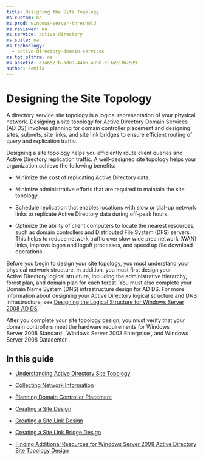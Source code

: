 ```yaml
---
title: Designing the Site Topology
ms.custom: na
ms.prod: windows-server-threshold
ms.reviewer: na
ms.service: active-directory
ms.suite: na
ms.technology: 
  - active-directory-domain-services
ms.tgt_pltfrm: na
ms.assetid: e3a6521b-ad89-44b6-a998-c23a923b2689
author: Femila
---
```

# Designing the Site Topology
A directory service site topology is a logical representation of your physical network. Designing a site topology for Active Directory Domain Services \(AD DS\) involves planning for domain controller placement and designing sites, subnets, site links, and site link bridges to ensure efficient routing of query and replication traffic.  
  
Designing a site topology helps you efficiently route client queries and Active Directory replication traffic. A well\-designed site topology helps your organization achieve the following benefits:  
  
-   Minimize the cost of replicating Active Directory data.  
  
-   Minimize administrative efforts that are required to maintain the site topology.  
  
-   Schedule replication that enables locations with slow or dial\-up network links to replicate Active Directory data during off\-peak hours.  
  
-   Optimize the ability of client computers to locate the nearest resources, such as domain controllers and Distributed File System \(DFS\) servers. This helps to reduce network traffic over slow wide area network \(WAN\) links, improve logon and logoff processes, and speed up file download operations.  
  
Before you begin to design your site topology, you must understand your physical network structure. In addition, you must first design your Active Directory logical structure, including the administrative hierarchy, forest plan, and domain plan for each forest. You must also complete your Domain Name System \(DNS\) infrastructure design for AD DS. For more information about designing your Active Directory logical structure and DNS infrastructure, see [Designing the Logical Structure for Windows Server 2008 AD DS](designing-logical-structure-for-Windows-Server-2008-AD-DS.md).  
  
After you complete your site topology design, you must verify that your domain controllers meet the hardware requirements for  Windows Server 2008 Standard ,  Windows Server 2008 Enterprise , and  Windows Server 2008 Datacenter .  
  
## In this guide  
  
-   [Understanding Active Directory Site Topology](../../ad-ds/plan/understanding-active-directory-site-topology.md)  
  
-   [Collecting Network Information](../../ad-ds/plan/collecting-network-information.md)  
  
-   [Planning Domain Controller Placement](../../ad-ds/plan/planning-domain-controller-placement.md)  
  
-   [Creating a Site Design](../../ad-ds/plan/creating-site-design.md)  
  
-   [Creating a Site Link Design](../../ad-ds/plan/creating-site-link-design.md)  
  
-   [Creating a Site Link Bridge Design](../../ad-ds/plan/creating-site-link-bridge-design.md)  
  
-   [Finding Additional Resources for Windows Server 2008 Active Directory Site Topology Design](../../ad-ds/plan/finding-additional-resources-windows-server-2008-active-directory-site-topology-design.md)  
  

